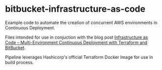 # bitbucket-infrastructure-as-code

Example code to automate the creation of concurrent AWS environments in Continuous Deployment.

Files intended for use in conjuction with the blog post [Infrastructure as Code – Multi-Environment Continuous Deployment with Terraform and BitBucket](https://tinfoilcipher.co.uk/2021/02/16/infrastructure-as-code-multi-environment-continuous-deployment-with-terraform-and-bitbucket).

Pipeline leverages Hashicorp's official Terraform Docker Image for use in build process.

